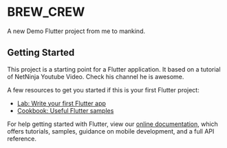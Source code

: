 # BREW_CREW

A new Demo Flutter project from me to mankind.

## Getting Started

This project is a starting point for a Flutter application. It based on a tutorial of NetNinja Youtube Video. Check his channel he is awesome.

A few resources to get you started if this is your first Flutter project:

- [Lab: Write your first Flutter app](https://flutter.dev/docs/get-started/codelab)
- [Cookbook: Useful Flutter samples](https://flutter.dev/docs/cookbook)

For help getting started with Flutter, view our
[online documentation](https://flutter.dev/docs), which offers tutorials,
samples, guidance on mobile development, and a full API reference.

